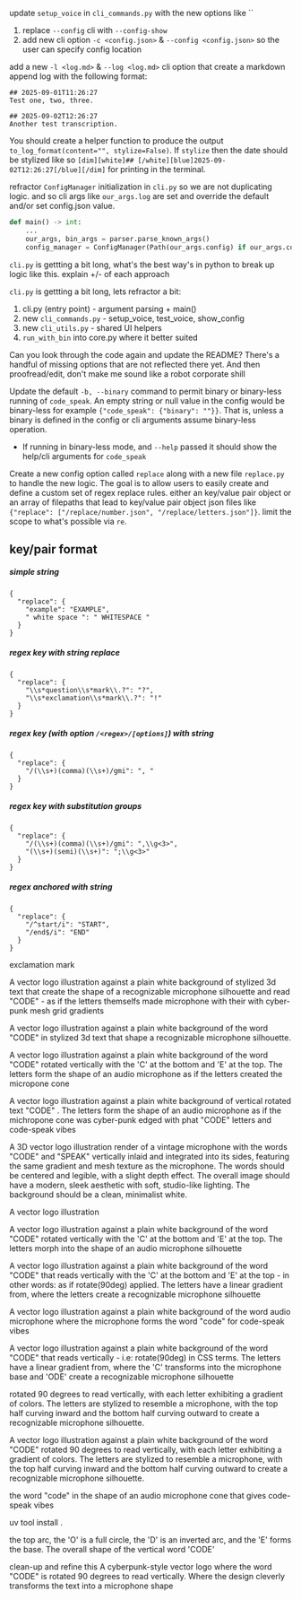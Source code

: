 update `setup_voice` in `cli_commands.py` with the new options like ``


1. replace `--config` cli with `--config-show`
2. add new cli option `-c <config.json>` & `--config <config.json>` so the user can specify config location


add a new `-l <log.md>` & `--log <log.md>` cli option that create a markdown append log with the following format:

```
## 2025-09-01T11:26:27
Test one, two, three.

## 2025-09-02T12:26:27
Another test transcription.
```

You should create a helper function to produce the output `to_log_format(content="", stylize=False)`. If `stylize` then the date should be stylized like so `[dim][white]## [/white][blue]2025-09-02T12:26:27[/blue][/dim]` for printing in the terminal.


refractor `ConfigManager` initialization in `cli.py` so we are not duplicating logic. and so cli args like `our_args.log` are set and override the default and/or set config.json value.

```py
def main() -> int:
    ...
    our_args, bin_args = parser.parse_known_args()
    config_manager = ConfigManager(Path(our_args.config) if our_args.config else None)

```


`cli.py` is gettting a bit long, what's the best way's in python to break up logic like this. explain +/- of each approach


`cli.py` is gettting a bit long, lets refractor a bit:

1. cli.py (entry point) - argument parsing + main()
2. new `cli_commands.py` - setup_voice, test_voice, show_config
3. new `cli_utils.py` - shared UI helpers
4. `run_with_bin` into  core.py where it better suited



Can you look through the code again and update the README? There's a handful of missing options that are not reflected there yet. And then proofread/edit, don't make me sound like a robot corporate shill

Update the default `-b, --binary` command to permit binary or binary-less running of `code_speak`. An empty string or null value in the config would be binary-less for example `{"code_speak": {"binary": ""}}`. That is, unless a binary is defined in the config or cli arguments assume binary-less operation.

+ If running in binary-less mode, and `--help` passed it should show the help/cli arguments for `code_speak`






Create a new config option called `replace` along with a new file `replace.py` to handle the new logic. The goal is to allow users to easily create and define a custom set of regex replace rules. either an key/value pair object or an array of filepaths that lead to key/value pair object json files like `{"replace": ["/replace/number.json", "/replace/letters.json"]}`. limit the scope to what's possible via `re`.

## key/pair format

##### simple string
```
{
  "replace": {
    "example": "EXAMPLE",
    " white space ": " WHITESPACE "
  }
}
```

##### regex key with string replace

```
{
  "replace": {
    "\\s*question\\s*mark\\.?": "?",
    "\\s*exclamation\\s*mark\\.?": "!"
  }
}
```

##### regex key (with option `/<regex>/[options]`) with string 

```
{
  "replace": {
    "/(\\s+)(comma)(\\s+)/gmi": ", "
  }
}
```

##### regex key with substitution groups

```
{
  "replace": {
    "/(\\s+)(comma)(\\s+)/gmi": ",\\g<3>",
    "(\\s+)(semi)(\\s+)": ";\\g<3>"
  }
}
```

##### regex anchored with string 

```
{
  "replace": {
    "/^start/i": "START",
    "/end$/i": "END"
  }
}
```




exclamation mark

A vector logo illustration against a plain white background of stylized 3d text that create the shape of a recognizable microphone silhouette and read  "CODE" - as if the letters themselfs made microphone with their with cyber-punk mesh grid gradients

A vector logo illustration against a plain white background of the word "CODE" in stylized 3d text that shape a recognizable microphone silhouette.

A vector logo illustration against a plain white background of the word "CODE" rotated vertically with the 'C' at the bottom and 'E' at the top. The letters form the shape of an audio microphone as if the letters created the micropone cone

A vector logo illustration against a plain white background of vertical rotated text "CODE" . The letters form the shape of an audio microphone as if the michropone cone was cyber-punk edged with phat "CODE" letters and code-speak vibes

A 3D vector logo illustration  render of a vintage microphone with the words "CODE" and "SPEAK" vertically inlaid and integrated into its sides, featuring the same gradient and mesh texture as the microphone. The words should be centered and legible, with a slight depth effect. The overall image should have a modern, sleek aesthetic with soft, studio-like lighting. The background should be a clean, minimalist white.


A vector logo illustration

A vector logo illustration against a plain white background of the word "CODE" rotated vertically with the 'C' at the bottom and 'E' at the top. The letters morph into the shape of an audio microphone silhouette

A vector logo illustration against a plain white background of the word "CODE" that reads vertically with the 'C' at the bottom and 'E' at the top - in other words: as if rotate(90deg) applied. The letters have a linear gradient from, where the letters create a recognizable microphone silhouette

A vector logo illustration against a plain white background of the word audio microphone where the microphone forms the word "code" for code-speak vibes

A vector logo illustration against a plain white background of the word "CODE" that reads vertically - i.e: rotate(90deg) in CSS terms. The letters have a linear gradient from, where the 'C' transforms into the microphone base and 'ODE' create a recognizable microphone silhouette

rotated 90 degrees to read vertically, with each letter exhibiting a gradient of colors. The letters are stylized to resemble a microphone, with the top half curving inward and the bottom half curving outward to create a recognizable microphone silhouette.


A vector logo illustration against a plain white background of the word "CODE" rotated 90 degrees to read vertically, with each letter exhibiting a gradient of colors. The letters are stylized to resemble a microphone, with the top half curving inward and the bottom half curving outward to create a recognizable microphone silhouette.

the word "code" in the shape of an audio microphone cone that gives code-speak vibes

uv tool install .

 the top arc, the 'O' is a full circle, the 'D' is an inverted arc, and the 'E' forms the base. The overall shape of the vertical word 'CODE' 

clean-up and refine this A cyberpunk-style vector logo where the word "CODE" is rotated 90 degrees to read vertically. Where the design cleverly transforms the text into a microphone shape
